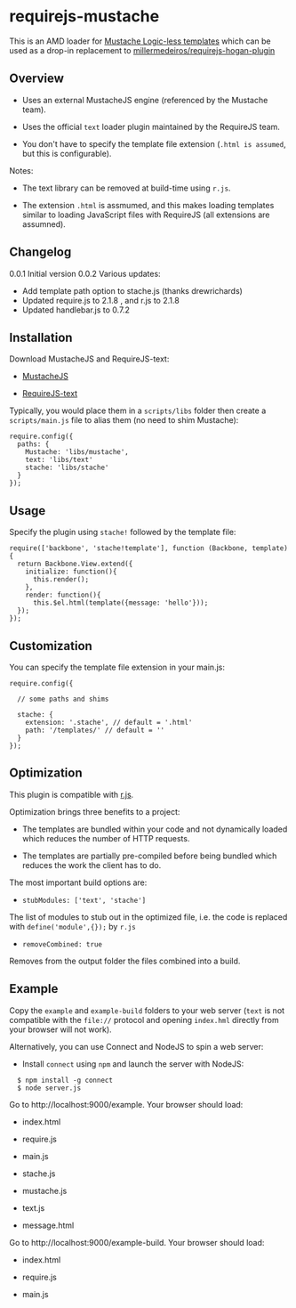 requirejs-mustache
==================

This is an AMD loader for [Mustache Logic-less templates](http://mustache.github.com) which can be used as a drop-in replacement to [millermedeiros/requirejs-hogan-plugin](http://github.com/millermedeiros/requirejs-hogan-plugin/blob/master/hgn.js)


## Overview

- Uses an external MustacheJS engine (referenced by the Mustache team).

- Uses the official ``text`` loader plugin maintained by the RequireJS team.

- You don't have to specify the template file extension (``.html is assumed``, but this is configurable).

Notes:

- The text library can be removed at build-time using ``r.js``.

- The extension ``.html`` is assmumed, and this makes loading templates similar to loading JavaScript files with RequireJS (all extensions are assumned).

## Changelog

0.0.1 Initial version
0.0.2 Various updates:
- Add template path option to stache.js (thanks drewrichards)
- Updated require.js to 2.1.8 , and r.js to 2.1.8
- Updated handlebar.js to 0.7.2

## Installation

Download MustacheJS and RequireJS-text:

- [MustacheJS](http://github.com/janl/mustache.js)

- [RequireJS-text](http://requirejs.org/docs/download.html#text)

Typically, you would place them in a ``scripts/libs`` folder then create a ``scripts/main.js`` file to alias them (no need to shim Mustache):

```
require.config({
  paths: {
    Mustache: 'libs/mustache',
    text: 'libs/text'
    stache: 'libs/stache'
  }
});
```

## Usage

Specify the plugin using ``stache!`` followed by the template file:

```
require(['backbone', 'stache!template'], function (Backbone, template) {
  return Backbone.View.extend({
    initialize: function(){
      this.render();
    },
    render: function(){
      this.$el.html(template({message: 'hello'}));
  });
});
```

## Customization

You can specify the template file extension in your main.js:

```
require.config({

  // some paths and shims

  stache: {
    extension: '.stache', // default = '.html'
    path: '/templates/' // default = ''
  }
});
```

## Optimization

This plugin is compatible with [r.js](http://requirejs.org/docs/optimization.html).

Optimization brings three benefits to a project:

- The templates are bundled within your code and not dynamically loaded which reduces the number of HTTP requests.

- The templates are partially pre-compiled before being bundled which reduces the work the client has to do.

The most important build options are:

- ``stubModules: ['text', 'stache']``

The list of modules to stub out in the optimized file, i.e. the code is replaced with ``define('module',{});`` by ``r.js``

- ``removeCombined: true``

Removes from the output folder the files combined into a build.

## Example

Copy the ``example`` and ``example-build`` folders to your web server (``text`` is not compatible with the ``file://`` protocol and opening ``index.hml`` directly from your browser will not work).

Alternatively, you can use Connect and NodeJS to spin a web server:

- Install ``connect`` using ``npm`` and launch the server with NodeJS:

```
  $ npm install -g connect
  $ node server.js
```

Go to http://localhost:9000/example. Your browser should load:

- index.html

- require.js

- main.js

- stache.js

- mustache.js

- text.js

- message.html

Go to http://localhost:9000/example-build. Your browser should load:

- index.html

- require.js

- main.js







